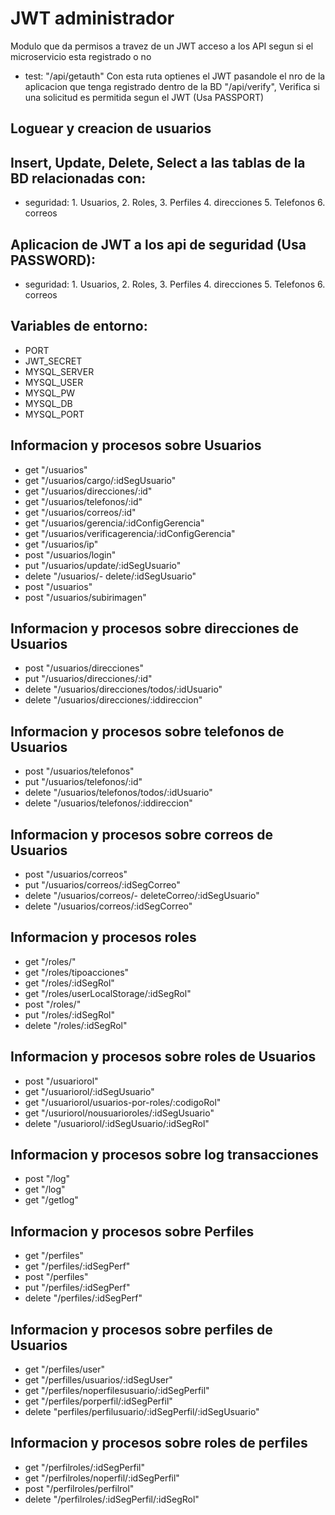 # JWT administrador
Modulo que da permisos a travez de un JWT acceso a los API segun si el microservicio esta registrado o no 

- test:
"/api/getauth" Con esta ruta optienes el JWT pasandole el nro de la aplicacion que tenga registrado dentro de la BD
"/api/verify", Verifica si una solicitud es permitida segun el JWT (Usa PASSPORT)

## Loguear y creacion de usuarios

## Insert, Update, Delete, Select a las tablas de la BD relacionadas con:
- seguridad:
      1. Usuarios,
      2. Roles,
      3. Perfiles
      4. direcciones
      5. Telefonos
      6. correos

## Aplicacion de JWT a los api de seguridad (Usa PASSWORD):
- seguridad:
      1. Usuarios,
      2. Roles,
      3. Perfiles
      4. direcciones
      5. Telefonos
      6. correos

## Variables de entorno:
- PORT
- JWT_SECRET
- MYSQL_SERVER
- MYSQL_USER
- MYSQL_PW
- MYSQL_DB
- MYSQL_PORT

## Informacion y procesos sobre Usuarios
- get "/usuarios"
- get "/usuarios/cargo/:idSegUsuario"
- get "/usuarios/direcciones/:id"
- get "/usuarios/telefonos/:id"
- get "/usuarios/correos/:id"
- get "/usuarios/gerencia/:idConfigGerencia"
- get "/usuarios/verificagerencia/:idConfigGerencia"
- get "/usuarios/ip"
- post "/usuarios/login"
- put "/usuarios/update/:idSegUsuario"
- delete "/usuarios/- delete/:idSegUsuario"
- post "/usuarios"
- post "/usuarios/subirimagen"
## Informacion y procesos sobre direcciones de Usuarios
- post "/usuarios/direcciones"
- put "/usuarios/direcciones/:id"
- delete "/usuarios/direcciones/todos/:idUsuario"
- delete "/usuarios/direcciones/:iddireccion"
## Informacion y procesos sobre telefonos de Usuarios
- post "/usuarios/telefonos"
- put "/usuarios/telefonos/:id"
- delete "/usuarios/telefonos/todos/:idUsuario"
- delete "/usuarios/telefonos/:iddireccion"
## Informacion y procesos sobre correos de Usuarios
- post "/usuarios/correos"
- put "/usuarios/correos/:idSegCorreo"
- delete "/usuarios/correos/- deleteCorreo/:idSegUsuario"
- delete "/usuarios/correos/:idSegCorreo"
## Informacion y procesos roles
- get "/roles/"
- get "/roles/tipoacciones"
- get "/roles/:idSegRol"
- get "/roles/userLocalStorage/:idSegRol"
- post "/roles/"
- put "/roles/:idSegRol"
- delete "/roles/:idSegRol"
## Informacion y procesos sobre roles de Usuarios
- post "/usuariorol"
- get "/usuariorol/:idSegUsuario"
- get "/usuariorol/usuarios-por-roles/:codigoRol"
- get "/usuriorol/nousuarioroles/:idSegUsuario"
- delete "/usuariorol/:idSegUsuario/:idSegRol"
## Informacion y procesos sobre log transacciones
- post "/log"
- get "/log"
- get "/getlog"
## Informacion y procesos sobre Perfiles
- get "/perfiles"
- get "/perfiles/:idSegPerf"
- post "/perfiles"
- put "/perfiles/:idSegPerf"
- delete "/perfiles/:idSegPerf"
## Informacion y procesos sobre perfiles de Usuarios
- get "/perfiles/user"
- get "/perfilles/usuarios/:idSegUser"
- get "/perfiles/noperfilesusuario/:idSegPerfil"
- get "/perfiles/porperfil/:idSegPerfil"
- delete "perfiles/perfilusuario/:idSegPerfil/:idSegUsuario"
## Informacion y procesos sobre roles de perfiles
- get "/perfilroles/:idSegPerfil"
- get "/perfilroles/noperfil/:idSegPerfil"
- post "/perfilroles/perfilrol"
- delete "/perfilroles/:idSegPerfil/:idSegRol"